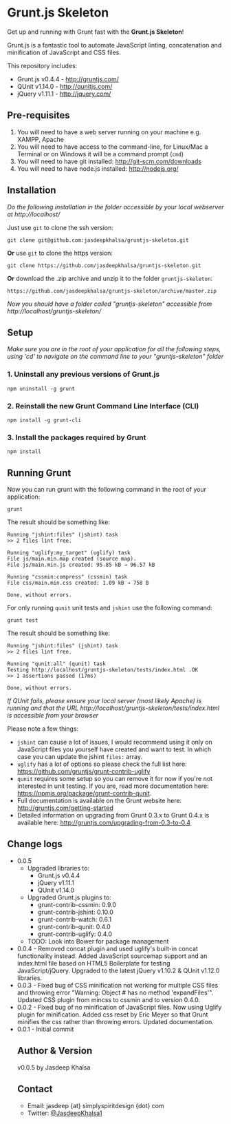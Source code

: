 # Grunt.js Skeleton #

Get up and running with Grunt fast with the **Grunt.js Skeleton**!

Grunt.js is a fantastic tool to automate JavaScript linting, concatenation and minification of JavaScript and CSS files.

This repository includes:
* Grunt.js v0.4.4 - http://gruntjs.com/
* QUnit v1.14.0 - http://qunitjs.com/
* jQuery v1.11.1 - http://jquery.com/

## Pre-requisites ##
1. You will need to have a web server running on your machine e.g. XAMPP, Apache
2. You will need to have access to the command-line, for Linux/Mac a Terminal or on Windows it will be a command prompt (`cmd`)
3. You will need to have git installed: http://git-scm.com/downloads
4. You will need to have node.js installed: http://nodejs.org/

## Installation ##
_Do the following installation in the folder accessible by your local webserver at http://localhost/_

Just use `git` to clone the ssh version:

    git clone git@github.com:jasdeepkhalsa/gruntjs-skeleton.git

**Or** use `git` to clone the https version:

	git clone https://github.com/jasdeepkhalsa/gruntjs-skeleton.git

**Or** download the .zip archive and unzip it to the folder `gruntjs-skeleton`:

	https://github.com/jasdeepkhalsa/gruntjs-skeleton/archive/master.zip

_Now you should have a folder called "gruntjs-skeleton" accessible from http://localhost/gruntjs-skeleton/_

## Setup ##
_Make sure you are in the root of your application for all the following steps, using 'cd' to navigate on the command line to your "gruntjs-skeleton" folder_

### 1. Uninstall any previous versions of Grunt.js ###

`npm uninstall -g grunt`

### 2. Reinstall the new Grunt Command Line Interface (CLI) ###

`npm install -g grunt-cli`

### 3. Install the packages required by Grunt ###

`npm install`

## Running Grunt ##

Now you can run grunt with the following command in the root of your application:

`grunt`

The result should be something like:

	Running "jshint:files" (jshint) task
	>> 2 files lint free.

	Running "uglify:my_target" (uglify) task
	File js/main.min.map created (source map).
	File js/main.min.js created: 95.85 kB → 96.57 kB

	Running "cssmin:compress" (cssmin) task
	File css/main.min.css created: 1.09 kB → 758 B

	Done, without errors.

For only running `qunit` unit tests and `jshint` use the following command:

`grunt test`

The result should be something like:

	Running "jshint:files" (jshint) task
	>> 2 files lint free.
	
	Running "qunit:all" (qunit) task
	Testing http://localhost/gruntjs-skeleton/tests/index.html .OK
	>> 1 assertions passed (17ms)
	
	Done, without errors.
	
_If QUnit fails, please ensure your local server (most likely Apache) is running and that the URL http://localhost/gruntjs-skeleton/tests/index.html is accessible from your browser_

Please note a few things:
* `jshint` can cause a lot of issues, I would recommend using it only on JavaScript files you yourself have created and want to test. In which case you can update the jshint `files:` array.
* `uglify` has a lot of options so please check the full list here: https://github.com/gruntjs/grunt-contrib-uglify
* `qunit` requires some setup so you can remove it for now if you're not interested in unit testing. If you are, read more documentation here: https://npmjs.org/package/grunt-contrib-qunit.
* Full documentation is available on the Grunt website here: http://gruntjs.com/getting-started
* Detailed information on upgrading from Grunt 0.3.x to Grunt 0.4.x is available here: http://gruntjs.com/upgrading-from-0.3-to-0.4

## Change logs ##
* 0.0.5
	- Upgraded libraries to:
		* Grunt.js v0.4.4
		* jQuery v1.11.1
		* QUnit v1.14.0
	- Upgraded Grunt.js plugins to:
		* grunt-contrib-cssmin: 0.9.0
		* grunt-contrib-jshint: 0.10.0
		* grunt-contrib-watch: 0.6.1
		* grunt-contrib-qunit: 0.4.0
		* grunt-contrib-uglify: 0.4.0
	- TODO: Look into Bower for package management
* 0.0.4 - Removed concat plugin and used uglify's built-in concat functionality instead. Added JavaScript sourcemap support and an index.html file based on HTML5 Boilerplate for testing JavaScript/jQuery. Upgraded to the latest jQuery v1.10.2 & QUnit v1.12.0 libraries.
* 0.0.3 - Fixed bug of CSS minification not working for multiple CSS files and throwing error "Warning: Object #<Object> has no method 'expandFiles'". Updated CSS plugin from mincss to cssmin and to version 0.4.0.
* 0.0.2 - Fixed bug of no minification of JavaScript files. Now using Uglify plugin for minification. Added css reset by Eric Meyer so that Grunt minifies the css rather than throwing errors. Updated documentation.
* 0.0.1 - Initial commit

## Author & Version ##
v0.0.5 by Jasdeep Khalsa

## Contact ##
* Email: jasdeep {at} simplyspiritdesign {dot} com
* Twitter: [@JasdeepKhalsa1](http://twitter.com/@JasdeepKhalsa1)
